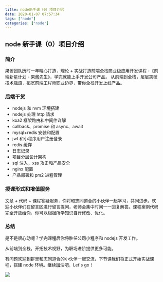 ```yaml
---
title: node新手课（0）项目介绍
date: 2020-01-07 07:57:34
tags: ["node"]
categories: ["node"]
---
```


## node 新手课（0）项目介绍

### 简介
果酱团队历时一年精心打造，理论 + 实战打造前端全栈商业级应用开发课程 -《前端新星计划 - 果酱先生》，学完就能上手开发公司产品。
从前端到全栈，层层突破技术瓶颈，拓宽前端工程师职业边界，带你全栈开发上线产品。

### 后端干货
- nodejs 和 nvm 环境搭建
- nodejs 处理 http 请求
- koa2 框架路由和中间件详解
- callback、promise 和 async、await
- mysql+redis 安装和配置
- jwt 和小程序用户注册登录
- redis 缓存
- 日志记录
- 项目分层设计架构
- sql 注入，xss 攻击和产品安全
- nginx 配置
- 产品部署和 pm2 进程管理

### 授课形式和增值服务
文章 + 代码 + 课程答疑服务，你将和志同道合的小伙伴一起学习，共同进步。欢迎小伙伴们在留言区进行留言提问，老师会集中时间一一回复解答。课程案例代码完全开放给你，你可以根据所学知识自行修改、优化。

### 总结
是不是很心动呢？学完课程后你将胜任公司小程序和 nodejs 开发工作。

从前端到全栈，开拓技术视野，为职场进阶提供更多可能。

有问题欢迎到群里和志同道合的小伙伴一起交流，下节课我们将正式开始实战课程，搭建 node 环境。继续加油吧，Let's go！

![](https://cdn.guojiang.club/Fu2i_fo8KVW8GXrZPnz7INtObdo_)
